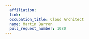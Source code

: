```yaml
---
  affiliation:
  link:
  occupation_title: Cloud Architect
  name: Martin Barron
  pull_request_number: 1080
---
```

